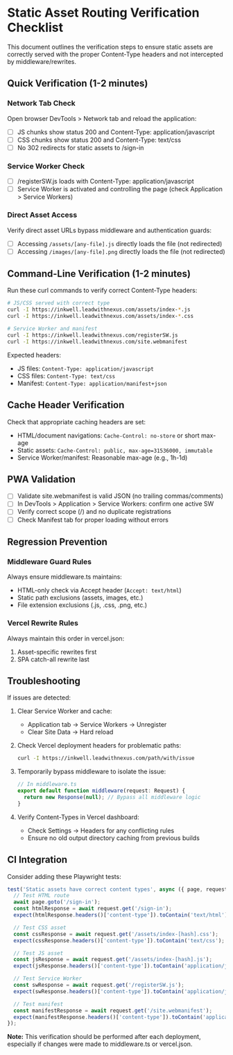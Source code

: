 # Static Asset Routing Verification Checklist

This document outlines the verification steps to ensure static assets are correctly served with the proper Content-Type headers and not intercepted by middleware/rewrites.

## Quick Verification (1-2 minutes)

### Network Tab Check

Open browser DevTools > Network tab and reload the application:

- [ ] JS chunks show status 200 and Content-Type: application/javascript
- [ ] CSS chunks show status 200 and Content-Type: text/css
- [ ] No 302 redirects for static assets to /sign-in

### Service Worker Check

- [ ] /registerSW.js loads with Content-Type: application/javascript
- [ ] Service Worker is activated and controlling the page (check Application > Service Workers)

### Direct Asset Access

Verify direct asset URLs bypass middleware and authentication guards:

- [ ] Accessing `/assets/[any-file].js` directly loads the file (not redirected)
- [ ] Accessing `/images/[any-file].png` directly loads the file (not redirected)

## Command-Line Verification (1-2 minutes)

Run these curl commands to verify correct Content-Type headers:

```bash
# JS/CSS served with correct type
curl -I https://inkwell.leadwithnexus.com/assets/index-*.js
curl -I https://inkwell.leadwithnexus.com/assets/index-*.css

# Service Worker and manifest
curl -I https://inkwell.leadwithnexus.com/registerSW.js
curl -I https://inkwell.leadwithnexus.com/site.webmanifest
```

Expected headers:

- JS files: `Content-Type: application/javascript`
- CSS files: `Content-Type: text/css`
- Manifest: `Content-Type: application/manifest+json`

## Cache Header Verification

Check that appropriate caching headers are set:

- HTML/document navigations: `Cache-Control: no-store` or short max-age
- Static assets: `Cache-Control: public, max-age=31536000, immutable`
- Service Worker/manifest: Reasonable max-age (e.g., 1h-1d)

## PWA Validation

- [ ] Validate site.webmanifest is valid JSON (no trailing commas/comments)
- [ ] In DevTools > Application > Service Workers: confirm one active SW
- [ ] Verify correct scope (/) and no duplicate registrations
- [ ] Check Manifest tab for proper loading without errors

## Regression Prevention

### Middleware Guard Rules

Always ensure middleware.ts maintains:

- HTML-only check via Accept header (`Accept: text/html`)
- Static path exclusions (assets, images, etc.)
- File extension exclusions (.js, .css, .png, etc.)

### Vercel Rewrite Rules

Always maintain this order in vercel.json:

1. Asset-specific rewrites first
2. SPA catch-all rewrite last

## Troubleshooting

If issues are detected:

1. Clear Service Worker and cache:
   - Application tab → Service Workers → Unregister
   - Clear Site Data → Hard reload

2. Check Vercel deployment headers for problematic paths:

   ```bash
   curl -I https://inkwell.leadwithnexus.com/path/with/issue
   ```

3. Temporarily bypass middleware to isolate the issue:

   ```typescript
   // In middleware.ts
   export default function middleware(request: Request) {
     return new Response(null); // Bypass all middleware logic
   }
   ```

4. Verify Content-Types in Vercel dashboard:
   - Check Settings → Headers for any conflicting rules
   - Ensure no old output directory caching from previous builds

## CI Integration

Consider adding these Playwright tests:

```typescript
test('Static assets have correct content types', async ({ page, request }) => {
  // Test HTML route
  await page.goto('/sign-in');
  const htmlResponse = await request.get('/sign-in');
  expect(htmlResponse.headers()['content-type']).toContain('text/html');

  // Test CSS asset
  const cssResponse = await request.get('/assets/index-[hash].css');
  expect(cssResponse.headers()['content-type']).toContain('text/css');

  // Test JS asset
  const jsResponse = await request.get('/assets/index-[hash].js');
  expect(jsResponse.headers()['content-type']).toContain('application/javascript');

  // Test Service Worker
  const swResponse = await request.get('/registerSW.js');
  expect(swResponse.headers()['content-type']).toContain('application/javascript');

  // Test manifest
  const manifestResponse = await request.get('/site.webmanifest');
  expect(manifestResponse.headers()['content-type']).toContain('application/manifest+json');
});
```

**Note:** This verification should be performed after each deployment, especially if changes were made to middleware.ts or vercel.json.
